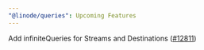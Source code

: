 ```yaml
---
"@linode/queries": Upcoming Features
---
```


Add infiniteQueries for Streams and Destinations ([#12811](https://github.com/linode/manager/pull/12811))
